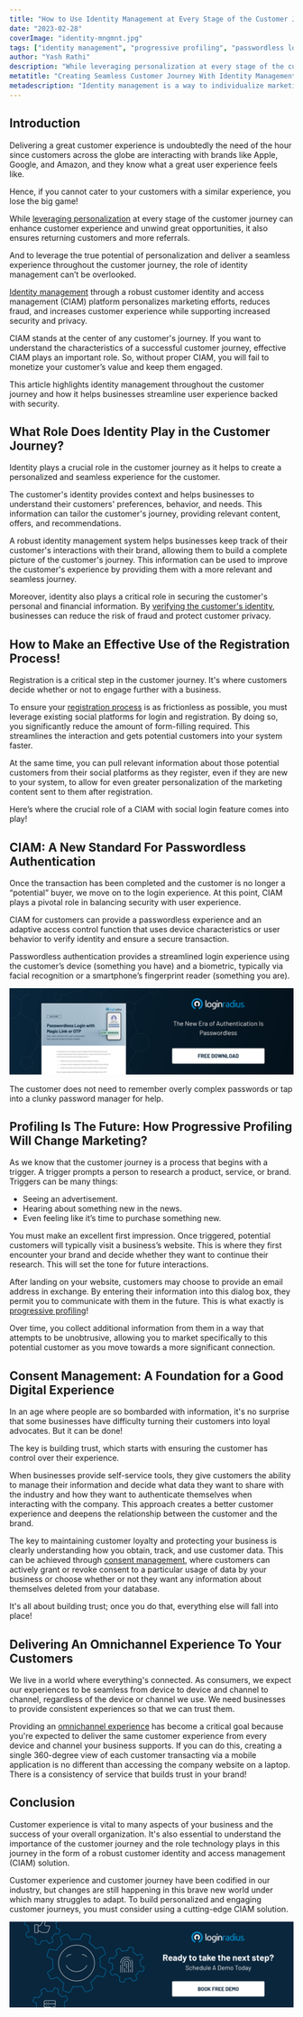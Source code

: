 ```yaml
---
title: "How to Use Identity Management at Every Stage of the Customer Journey?"
date: "2023-02-28"
coverImage: "identity-mngmnt.jpg"
tags: ["identity management", "progressive profiling", "passwordless login"]
author: "Yash Rathi"
description: "While leveraging personalization at every stage of the customer journey can enhance customer experience and unwind great opportunities, it also ensures returning customers and more referrals. This blog highlights the role of identity management throughout the customer journey and how it helps businesses streamline user experience backed with security."
metatitle: "Creating Seamless Customer Journey With Identity Management"
metadescription: "Identity management is a way to individualize marketing efforts, reduce fraud, improve CX and security at every stage of the customer journey. Read more."
---
```


## Introduction

Delivering a great customer experience is undoubtedly the need of the hour since customers across the globe are interacting with brands like Apple, Google, and Amazon, and they know what a great user experience feels like. 

Hence, if you cannot cater to your customers with a similar experience, you lose the big game! 

While [leveraging personalization](https://www.loginradius.com/blog/growth/consumer-identity-rule-personalized-marketing-2022/) at every stage of the customer journey can enhance customer experience and unwind great opportunities, it also ensures returning customers and more referrals. 

And to leverage the true potential of personalization and deliver a seamless experience throughout the customer journey, the role of identity management can’t be overlooked. 

[Identity management](https://www.loginradius.com/blog/identity/what-is-iam/) through a robust customer identity and access management (CIAM) platform personalizes marketing efforts, reduces fraud, and increases customer experience while supporting increased security and privacy.

CIAM stands at the center of any customer's journey. If you want to understand the characteristics of a successful customer journey, effective CIAM plays an important role. So, without proper CIAM, you will fail to monetize your customer’s value and keep them engaged. 

This article highlights identity management throughout the customer journey and how it helps businesses streamline user experience backed with security. 


## What Role Does Identity Play in the Customer Journey?

Identity plays a crucial role in the customer journey as it helps to create a personalized and seamless experience for the customer. 

The customer's identity provides context and helps businesses to understand their customers' preferences, behavior, and needs. This information can tailor the customer's journey, providing relevant content, offers, and recommendations.

A robust identity management system helps businesses keep track of their customer's interactions with their brand, allowing them to build a complete picture of the customer's journey. This information can be used to improve the customer's experience by providing them with a more relevant and seamless journey.

Moreover, identity also plays a critical role in securing the customer's personal and financial information. By [verifying the customer's identity](https://www.loginradius.com/blog/identity/how-to-improve-customer-verification-process/), businesses can reduce the risk of fraud and protect customer privacy. 


## How to Make an Effective Use of the Registration Process!

Registration is a critical step in the customer journey. It's where customers decide whether or not to engage further with a business.

To ensure your [registration process](https://www.loginradius.com/authentication/) is as frictionless as possible, you must leverage existing social platforms for login and registration. By doing so, you significantly reduce the amount of form-filling required. This streamlines the interaction and gets potential customers into your system faster.

At the same time, you can pull relevant information about those potential customers from their social platforms as they register, even if they are new to your system, to allow for even greater personalization of the marketing content sent to them after registration.

Here’s where the crucial role of a CIAM with social login feature comes into play! 

## CIAM: A New Standard For Passwordless Authentication

Once the transaction has been completed and the customer is no longer a “potential” buyer, we move on to the login experience. At this point, CIAM plays a pivotal role in balancing security with user experience. 

CIAM for customers can provide a passwordless experience and an adaptive access control function that uses device characteristics or user behavior to verify identity and ensure a secure transaction.

Passwordless authentication provides a streamlined login experience using the customer’s device (something you have) and a biometric, typically via facial recognition or a smartphone’s fingerprint reader (something you are). 

[![DS-PL-magic-link](DS-PL-magic-link.png)](https://www.loginradius.com/resource/passwordless-login-magic-link-otp-datasheet)

The customer does not need to remember overly complex passwords or tap into a clunky password manager for help.

## Profiling Is The Future: How Progressive Profiling Will Change Marketing?

As we know that the customer journey is a process that begins with a trigger. A trigger prompts a person to research a product, service, or brand. Triggers can be many things:

* Seeing an advertisement.
* Hearing about something new in the news.
* Even feeling like it’s time to purchase something new.

You must make an excellent first impression. Once triggered, potential customers will typically visit a business’s website. This is where they first encounter your brand and decide whether they want to continue their research. This will set the tone for future interactions.

After landing on your website, customers may choose to provide an email address in exchange. By entering their information into this dialog box, they permit you to communicate with them in the future. This is what exactly is [progressive profiling](https://www.loginradius.com/progressive-profiling/)! 

Over time, you collect additional information from them in a way that attempts to be unobtrusive, allowing you to market specifically to this potential customer as you move towards a more significant connection.

## Consent Management: A Foundation for a Good Digital Experience

In an age where people are so bombarded with information, it's no surprise that some businesses have difficulty turning their customers into loyal advocates. But it can be done!

The key is building trust, which starts with ensuring the customer has control over their experience.

When businesses provide self-service tools, they give customers the ability to manage their information and decide what data they want to share with the industry and how they want to authenticate themselves when interacting with the company. This approach creates a better customer experience and deepens the relationship between the customer and the brand.

The key to maintaining customer loyalty and protecting your business is clearly understanding how you obtain, track, and use customer data. This can be achieved through [consent management](https://www.loginradius.com/consent-management/), where customers can actively grant or revoke consent to a particular usage of data by your business or choose whether or not they want any information about themselves deleted from your database.

It's all about building trust; once you do that, everything else will fall into place!

## Delivering An Omnichannel Experience To Your Customers

We live in a world where everything's connected. As consumers, we expect our experiences to be seamless from device to device and channel to channel, regardless of the device or channel we use. We need businesses to provide consistent experiences so that we can trust them.

Providing an [omnichannel experience](https://www.loginradius.com/blog/growth/what-is-omnichannel-cx/) has become a critical goal because you're expected to deliver the same customer experience from every device and channel your business supports. If you can do this, creating a single 360-degree view of each customer transacting via a mobile application is no different than accessing the company website on a laptop. There is a consistency of service that builds trust in your brand!

## Conclusion

Customer experience is vital to many aspects of your business and the success of your overall organization. It's also essential to understand the importance of the customer journey and the role technology plays in this journey in the form of a robust customer identity and access management (CIAM) solution. 

Customer experience and customer journey have been codified in our industry, but changes are still happening in this brave new world under which many struggles to adapt. To build personalized and engaging customer journeys, you must consider using a cutting-edge CIAM solution. 

[![LoginRadius Book a Demo](../../assets/book-a-demo-loginradius.png)](https://www.loginradius.com/book-a-demo/)
